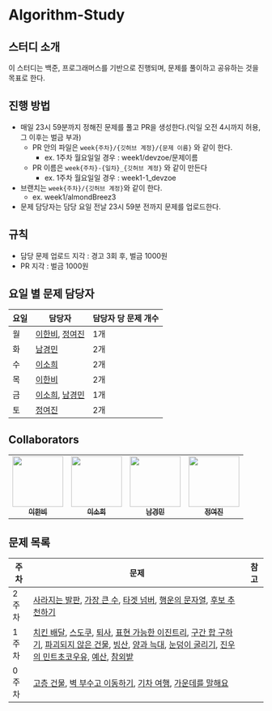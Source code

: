 # Algorithm-Study

## 스터디 소개
이 스터디는 백준, 프로그래머스를 기반으로 진행되며, 문제를 풀이하고 공유하는 것을 목표로 한다.

## 진행 방법

- 매일 23시 59분까지 정해진 문제를 풀고 PR을 생성한다.(익일 오전 4시까지 허용, 그 이후는 벌금 부과)
    - PR 안의 파일은 `week{주차}/{깃허브 계정}/{문제 이름}` 와 같이 한다.
        - ex. 1주차 월요일일 경우 : week1/devzoe/문제이름
    - PR 이름은 `week{주차}-{일차}_{깃허브 계정}` 와 같이 만든다
        - ex. 1주차 월요일일 경우 : week1-1_devzoe
- 브랜치는 `week{주차}/{깃허브 계정}`와 같이 한다.
  - ex. week1/almondBreez3
- 문제 담당자는 담당 요일 전날 23시 59분 전까지 문제를 업로드한다.

## 규칙
- 담당 문제 업로드 지각 : 경고 3회 후, 벌금 1000원
- PR 지각 : 벌금 1000원

## 요일 별 문제 담당자

| 요일 | 담당자 | 담당자 당 문제 개수 |
|------|------|-----|
| 월 | [이한비](https://github.com/AlmondBreez3), [정여진](https://github.com/yeojin0523) | 1개 |
| 화 | [남경민](https://github.com/devzoe) | 2개 |
| 수 | [이소희](https://github.com/olsohee) | 2개 |
| 목 | [이한비](https://github.com/AlmondBreez3) | 2개 |
| 금 | [이소희](https://github.com/olsohee), [남경민](https://github.com/devzoe)| 1개 |
| 토 | [정여진](https://github.com/yeojin0523) | 2개 |

## Collaborators
<table>
  <tbody>
    <tr>
      <td align="center"><a href="https://github.com/AlmondBreez3"><img src="https://github.com/AlmondBreez3.png" width="100px;" alt=""/><br /><sub><b>이한비</b></sub></a><br /></td>
      <td align="center"><a href="https://github.com/olsohee"><img src="https://github.com/olsohee.png" width="100px;" alt=""/><br /><sub><b>이소희</b></sub></a><br /></td>
      <td align="center"><a href="https://github.com/devzoe"><img src="https://github.com/devzoe.png" width="100px;" alt=""/><br /><sub><b>남경민</b></sub></a><br /></td>
      <td align="center"><a href="https://github.com/yeojin0523"><img src="https://github.com/yeojin0523.png" width="100px;" alt=""/><br /><sub><b>정여진</b></sub></a><br /></td>
    </tr>
  </tbody>
</table>

## 문제 목록

| 주차 | 문제 | 참고 |
|--------|---------|------|
|  2주차  | [사라지는 발판](https://school.programmers.co.kr/learn/courses/30/lessons/92345), [가장 큰 수](https://school.programmers.co.kr/learn/courses/30/lessons/42746), [타겟 넘버](https://school.programmers.co.kr/learn/courses/30/lessons/43165), [행운의 문자열](https://www.acmicpc.net/problem/1342), [후보 추천하기](https://www.acmicpc.net/problem/1713) | |
|  1주차  | [치킨 배달](https://www.acmicpc.net/problem/15686), [스도쿠](https://www.acmicpc.net/problem/2580), [퇴사](https://www.acmicpc.net/problem/14501), [표현 가능한 이진트리](https://school.programmers.co.kr/learn/courses/30/lessons/150367), [구간 합 구하기](https://www.acmicpc.net/problem/11660), [파괴되지 않은 건물](https://school.programmers.co.kr/learn/courses/30/lessons/92344), [빙산](https://www.acmicpc.net/problem/2573), [양과 늑대](https://school.programmers.co.kr/learn/courses/30/lessons/92343), [눈덩이 굴리기](https://www.acmicpc.net/problem/21735), [진우의 민트초코우유](https://www.acmicpc.net/problem/20208), [예산](https://www.acmicpc.net/problem/2512), [참외밭](https://www.acmicpc.net/problem/2477) | |
|  0주차  | [고층 건물](https://www.acmicpc.net/problem/1027), [벽 부수고 이동하기](https://www.acmicpc.net/problem/2206), [기차 여행](https://www.acmicpc.net/problem/10713), [가운데를 말해요](https://www.acmicpc.net/problem/1655) | |
